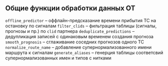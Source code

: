 Общие функции обработки данных ОТ
---
`offline_predictor` – оффлайн-предсказание времени прибытия ТС на остановку по сигналам
`filter_clids` – фильтрация таблицы (сигналы, прогнозы и пр.) по `clid` партнера
`deduplicate_predictions` – дедупликация записей с одинаковым временем создания прогноза
`smooth_prognosis` – сглаживание соседних прогнозов одного ТС
`normalize_route_name` – добавление супернормализованного имени маршрута к сигналам
`generate_aliases` – генерция таблицы соответсвий супернормализованных имен и типов с нитками
